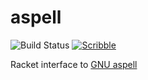 aspell
======

![Build Status](https://github.com/shawnw/racket-aspell/actions/workflows/ci.yml/badge.svg)
[![Scribble](https://img.shields.io/badge/Docs-Scribble-blue.svg)](https://docs.racket-lang.org/aspell/index.html)

Racket interface to [GNU aspell](http://aspell.net)
